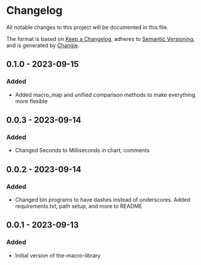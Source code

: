 # Changelog
All notable changes to this project will be documented in this file.

The format is based on [Keep a Changelog](https://keepachangelog.com/en/1.0.0/),
adheres to [Semantic Versioning](https://semver.org/spec/v2.0.0.html),
and is generated by [Changie](https://github.com/miniscruff/changie).


## 0.1.0 - 2023-09-15
### Added
* Added macro_map and unified comparison methods to make everything more flexible

## 0.0.3 - 2023-09-14
### Added
* Changed Seconds to Milliseconds in chart, comments

## 0.0.2 - 2023-09-14
### Added
* Changed bin programs to have dashes instead of underscores.  Added requirements.txt, path setup, and more to README

## 0.0.1 - 2023-09-13
### Added
* Initial version of the-macro-library
